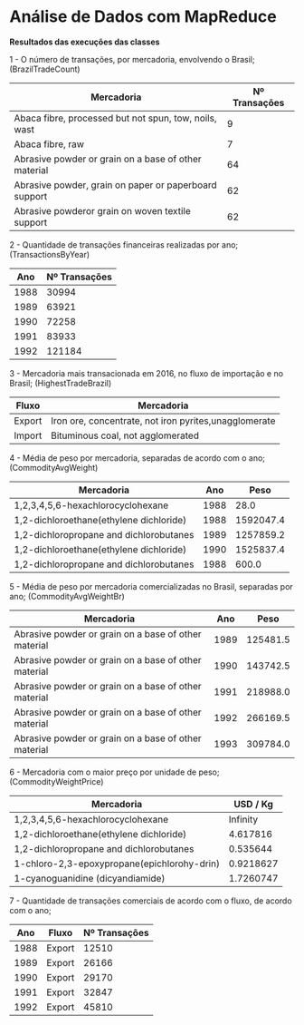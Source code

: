 # Análise de Dados com MapReduce

**Resultados das execuções das classes**

1 - O número de transações, por mercadoria, envolvendo o Brasil;
(BrazilTradeCount)

| Mercadoria                                            | Nº Transações |
| ----------------------------------------------------- | ------------- |
| Abaca fibre, processed but not spun, tow, noils, wast | 9             |
| Abaca fibre, raw                                      | 7             |
| Abrasive powder or grain on a base of other material  | 64            |
| Abrasive powder, grain on paper or paperboard support | 62            |
| Abrasive powderor grain on woven textile support      | 62            |

2 - Quantidade de transações financeiras realizadas por ano;
(TransactionsByYear)

| Ano  | Nº Transações |
| ---- | ------------- |
| 1988 | 30994         |
| 1989 | 63921         |
| 1990 | 72258         |
| 1991 | 83933         |
| 1992 | 121184        |

3 - Mercadoria mais transacionada em 2016, no fluxo de importação e no Brasil;
(HighestTradeBrazil)

| Fluxo  | Mercadoria                                            |
| ------ | ----------------------------------------------------- |
| Export | Iron ore, concentrate, not iron pyrites,unagglomerate |
| Import | Bituminous coal, not agglomerated                     |

4 - Média de peso por mercadoria, separadas de acordo com o ano;
(CommodityAvgWeight)

| Mercadoria                              | Ano  | Peso      |
| --------------------------------------- | ---- | --------- |
| 1,2,3,4,5,6-hexachlorocyclohexane       | 1988 | 28.0      |
| 1,2-dichloroethane(ethylene dichloride) | 1988 | 1592047.4 |
| 1,2-dichloropropane and dichlorobutanes | 1989 | 1257859.2 |
| 1,2-dichloroethane(ethylene dichloride) | 1990 | 1525837.4 |
| 1,2-dichloropropane and dichlorobutanes | 1988 | 600.0     |

5 - Média de peso por mercadoria comercializadas no Brasil, separadas por ano;
(CommodityAvgWeightBr)

| Mercadoria                                           | Ano  | Peso     |
| ---------------------------------------------------- | ---- | -------- |
| Abrasive powder or grain on a base of other material | 1989 | 125481.5 |
| Abrasive powder or grain on a base of other material | 1990 | 143742.5 |
| Abrasive powder or grain on a base of other material | 1991 | 218988.0 |
| Abrasive powder or grain on a base of other material | 1992 | 266169.5 |
| Abrasive powder or grain on a base of other material | 1993 | 309784.0 |

6 - Mercadoria com o maior preço por unidade de peso;
(CommodityWeightPrice)

| Mercadoria                                  | USD / Kg  |
| ------------------------------------------- | --------- |
| 1,2,3,4,5,6-hexachlorocyclohexane           | Infinity  |
| 1,2-dichloroethane(ethylene dichloride)     | 4.617816  |
| 1,2-dichloropropane and dichlorobutanes     | 0.535644  |
| 1-chloro-2,3-epoxypropane(epichlorohy-drin) | 0.9218627 |
| 1-cyanoguanidine (dicyandiamide)            | 1.7260747 |

7 - Quantidade de transações comerciais de acordo com o fluxo, de acordo com o ano;

| Ano  | Fluxo  | Nº Transações |
| ---- | ------ | ------------- |
| 1988 | Export | 12510         |
| 1989 | Export | 26166         |
| 1990 | Export | 29170         |
| 1991 | Export | 32847         |
| 1992 | Export | 45810         |
